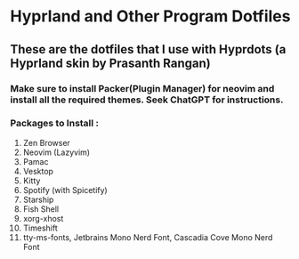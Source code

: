 # Hyprland and Other Program Dotfiles
## These are the dotfiles that I use with Hyprdots (a Hyprland skin by Prasanth Rangan)

### Make sure to install Packer(Plugin Manager) for neovim and install all the required themes. Seek ChatGPT for instructions.

### Packages to Install : 
1. Zen Browser
2. Neovim (Lazyvim)
3. Pamac
4. Vesktop
5. Kitty
6. Spotify (with Spicetify)
7. Starship
8. Fish Shell
9. xorg-xhost
10. Timeshift
11. tty-ms-fonts, Jetbrains Mono Nerd Font, Cascadia Cove Mono Nerd Font
